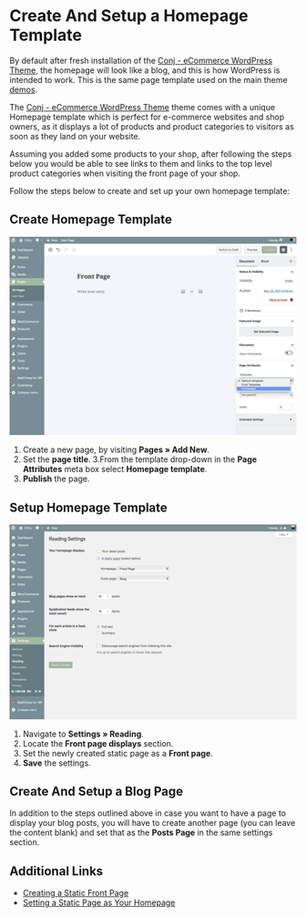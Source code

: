 # Create And Setup a Homepage Template

By default after fresh installation of the [Conj - eCommerce WordPress Theme](https://themeforest.net/item/conj-ecommerce-wordpress-theme/21935639?ref=mypreview), the homepage will look like a blog, and this is how WordPress is intended to work. This is the same page template used on the main theme [demos](https://www.conj.ws).

The [Conj - eCommerce WordPress Theme](https://themeforest.net/item/conj-ecommerce-wordpress-theme/21935639?ref=mypreview) theme comes with a unique Homepage template which is perfect for e-commerce websites and shop owners, as it displays a lot of products and product categories to visitors as soon as they land on your website.

Assuming you added some products to your shop, after following the steps below you would be able to see links to them and links to the top level product categories when visiting the front page of your shop.

Follow the steps below to create and set up your own homepage template:

## Create Homepage Template

![Create a Homepage Template](img/create-homepage-template.png)

1. Create a new page, by visiting **Pages » Add New**.
2. Set the **page title**.
3.From the template drop-down in the **Page Attributes** meta box select **Homepage template**.
4. **Publish** the page.

## Setup Homepage Template

![Setup a Homepage Template](img/setup-homepage-template.png)

1. Navigate to **Settings » Reading**.
2. Locate the **Front page displays** section.
3. Set the newly created static page as a **Front page**.
4. **Save** the settings.

## Create And Setup a Blog Page

In addition to the steps outlined above in case you want to have a page to display your blog posts, you will have to create another page (you can leave the content blank) and set that as the **Posts Page** in the same settings section.

## Additional Links

* [Creating a Static Front Page](https://codex.wordpress.org/Creating_a_Static_Front_Page)
* [Setting a Static Page as Your Homepage](https://make.wordpress.org/training/handbook/user-lessons/setting-a-static-page-as-your-homepage/)

